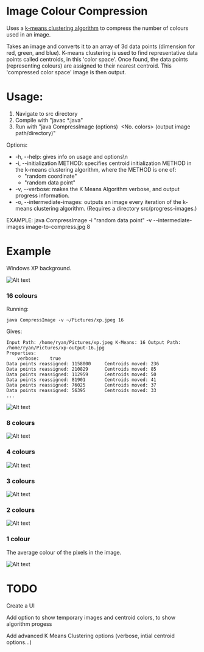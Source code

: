 # Image Colour Compression
Uses a [k-means clustering algorithm](https://en.wikipedia.org/wiki/K-means_clustering) to compress the number of colours used in an image.

Takes an image and converts it to an array of 3d data points (dimension for red, green, and blue). K-means clustering is used to find representative data points called centroids, in this 'color space'. Once found, the data points (representing colours) are assigned to their nearest centroid. This 'compressed color space' image is then output.

# Usage:

1. Navigate to src directory
2. Compile with "javac \*.java"
3. Run with "java CompressImage (options) <image input path> <No. colors> (output image path/directory)"

Options:
* -h, --help: gives info on usage and options\n
* -i, --initialization METHOD: specifies centroid initialization METHOD in the k-means clustering algorithm, where the METHOD is one of:
  * "random coordinate"
  * "random data point"
* -v, --verbose: makes the K Means Algorithm verbose, and output progress information.
* -o, --intermediate-images: outputs an image every iteration of the k-means clustering algorithm. (Requires a directory src/progress-images.)

EXAMPLE: java CompressImage -i "random data point" -v --intermediate-images image-to-compress.jpg 8

# Example

Windows XP background.

![Alt text](examples/xp.jpeg)

### 16 colours

Running:
```
java CompressImage -v ~/Pictures/xp.jpeg 16
```
Gives:
```
Input Path: /home/ryan/Pictures/xp.jpeg	K-Means: 16	Output Path: /home/ryan/Pictures/xp-output-16.jpg
Properties:
	verbose:	true
Data points reassigned: 1158000		Centroids moved: 236
Data points reassigned: 210829		Centroids moved: 85
Data points reassigned: 112959		Centroids moved: 50
Data points reassigned: 81901		Centroids moved: 41
Data points reassigned: 76025		Centroids moved: 37
Data points reassigned: 56395		Centroids moved: 33
...
```

![Alt text](examples/xp-output-16.jpg)

### 8 colours

![Alt text](examples/xp-output-8.jpg)

### 4 colours

![Alt text](examples/xp-output-4.jpg)

### 3 colours

![Alt text](examples/xp-output-3.jpg)

### 2 colours

![Alt text](examples/xp-output-2.jpg)

### 1 colour

The average colour of the pixels in the image.

![Alt text](examples/xp-output-1.jpg)

# TODO

Create a UI

Add option to show temporary images and centroid colors, to show algorithm progess

Add advanced K Means Clustering options (verbose, intial centroid options...)

